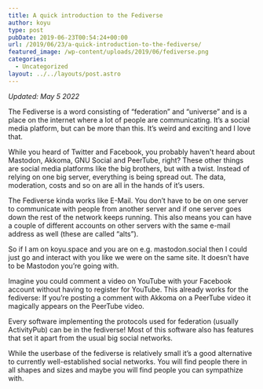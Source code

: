 ```yaml
---
title: A quick introduction to the Fediverse
author: koyu
type: post
pubDate: 2019-06-23T00:54:24+00:00
url: /2019/06/23/a-quick-introduction-to-the-fediverse/
featured_image: /wp-content/uploads/2019/06/fediverse.png
categories:
  - Uncategorized
layout: ../../layouts/post.astro
---
```


*Updated: May 5 2022*

The Fediverse is a word consisting of “federation” and “universe” and is a place on the internet where a lot of people are communicating. It’s a social media platform, but can be more than this. It’s weird and exciting and I love that.

While you heard of Twitter and Facebook, you probably haven't heard about Mastodon, Akkoma, GNU Social and PeerTube, right? These other things are social media platforms like the big brothers, but with a twist. Instead of relying on one big server, everything is being spread out. The data, moderation, costs and so on are all in the hands of it’s users.

The Fediverse kinda works like E-Mail. You don’t have to be on one server to communicate with people from another server and if one server goes down the rest of the network keeps running. This also means you can have a couple of different accounts on other servers with the same e-mail address as well (these are called “alts”).

So if I am on koyu.space and you are on e.g. mastodon.social then I could just go and interact with you like we were on the same site. It doesn’t have to be Mastodon you’re going with.

Imagine you could comment a video on YouTube with your Facebook account without having to register for YouTube. This already works for the fediverse: If you’re posting a comment with Akkoma on a PeerTube video it magically appears on the PeerTube video.

Every software implementing the protocols used for federation (usually ActivityPub) can be in the fediverse! Most of this software also has features that set it apart from the usual big social networks. 

While the userbase of the fediverse is relatively small it’s a good alternative to currently well-established social networks. You will find people there in all shapes and sizes and maybe you will find people you can sympathize with.
